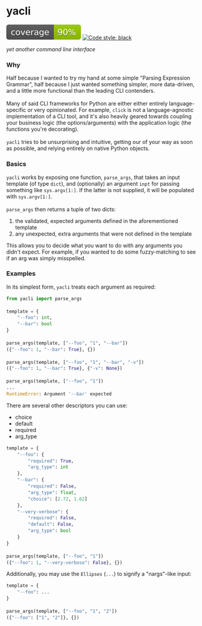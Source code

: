 # yacli
![coverage](images/coverage.svg)
[![Code style: black](https://img.shields.io/badge/code%20style-black-000000.svg)](https://github.com/psf/black)

_yet another command line interface_

### Why
Half because I wanted to try my hand at some simple "Parsing Expression Grammar", 
half because I just wanted something simpler, more data-driven, and a little more functional than the leading CLI contenders.
<br><br>
Many of said CLI frameworks for Python are either either entirely language-specific or very opinionated.
For example, `click` is not a language-agnostic implementation of a CLI tool, and it's also heavily geared towards coupling your business logic (the options/arguments) with the application logic (the functions you're decorating).
<br><br>
`yacli` tries to be unsurprising and intuitive, getting our of your way as soon as possible, and relying entirely on native Python objects. 

### Basics
`yacli` works by exposing one function, `parse_args`, that takes an input template (of type `dict`),
and (optionally) an argument `inpt` for passing something like `sys.argv[1:]`.
If the latter is not supplied, it will be populated with `sys.argv[1:]`.
<br><br>
`parse_args` then returns a tuple of two dicts:
1. the validated, expected arguments defined in the aforementioned template
2. any unexpected, extra arguments that were not defined in the template

This allows you to decide what you want to do with any arguments you didn't expect.
For example, if you wanted to do some fuzzy-matching to see if an arg was simply misspelled.


### Examples

In its simplest form, `yacli` treats each argument as required:

```python
from yacli import parse_args

template = {
    "--foo": int,
    "--bar": bool
}

parse_args(template, ["--foo", "1", "--bar"])
({"--foo": 1, "--bar": True}, {})

parse_args(template, ["--foo", "1", "--bar", "-v"])
({"--foo": 1, "--bar": True}, {"-v": None})

parse_args(template, ["--foo", "1"])
...
RuntimeError: Argument '--bar' expected
```

There are several other descriptors you can use:
- choice
- default
- required
- arg_type

```python
template = {
    "--foo": {
        "required": True,
        "arg_type": int
    },
    "--bar": {
        "required": False,
        "arg_type": float,
        "choice": [2.72, 1.62]
    },
    "--very-verbose": {
        "required": False,
        "default": False,
        "arg_type": bool
    }
}

parse_args(template, ["--foo", "1"])
({"--foo": 1, "--very-verbose": False}, {})
```

Additionally, you may use the `Ellipses` (`...`) to signify a "nargs"-like input:

```python
template = {
    "--foo": ...
}

parse_args(template, ["--foo", "1", "2"])
({"--foo": ["1", "2"]}, {})
```
